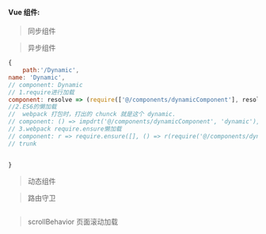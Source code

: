 #### Vue 组件:

> 同步组件

> 异步组件

```js
{
    path:'/Dynamic',
name: 'Dynamic',
// component: Dynamic
// 1.require进行加载
component: resolve => (require(['@/components/dynamicComponent'], resolve),
//2.ES6的懒加载
//  webpack 打包时，打出的 chunck 就是这个 dynamic.
// component: () => impdrt('@/components/dynamicComponent', 'dynamic'),
// 3.webpack require.ensure懒加载
// component: r => require.ensure([], () => r(require('@/components/dynamicComponent')),dynamic),
// trunk


}
```

> 动态组件

> 路由守卫

```js

```

> scrollBehavior 页面滚动加载
